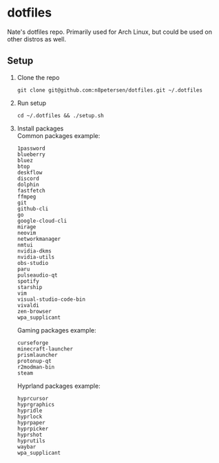 # dotfiles
Nate's dotfiles repo. Primarily used for Arch Linux, but could be used on other distros as well.

## Setup
1. Clone the repo  
   ```
   git clone git@github.com:n8petersen/dotfiles.git ~/.dotfiles
   ```
3. Run setup  
   ```
   cd ~/.dotfiles && ./setup.sh
   ```
   
5. Install packages  
   Common packages example:
   ```
   1password
   blueberry
   bluez
   btop
   deskflow
   discord
   dolphin
   fastfetch
   ffmpeg
   git
   github-cli
   go
   google-cloud-cli
   mirage
   neovim
   networkmanager
   nmtui
   nvidia-dkms
   nvidia-utils
   obs-studio
   paru
   pulseaudio-qt
   spotify
   starship
   vim
   visual-studio-code-bin
   vivaldi
   zen-browser
   wpa_supplicant
   ```
    
   Gaming packages example:
   ```
   curseforge
   minecraft-launcher
   prismlauncher
   protonup-qt
   r2modman-bin
   steam
   ```

   Hyprland packages example:
   ```
   hyprcursor
   hyprgraphics
   hypridle
   hyprlock
   hyprpaper
   hyprpicker
   hyprshot
   hyprutils
   waybar
   wpa_supplicant
   ```
```
